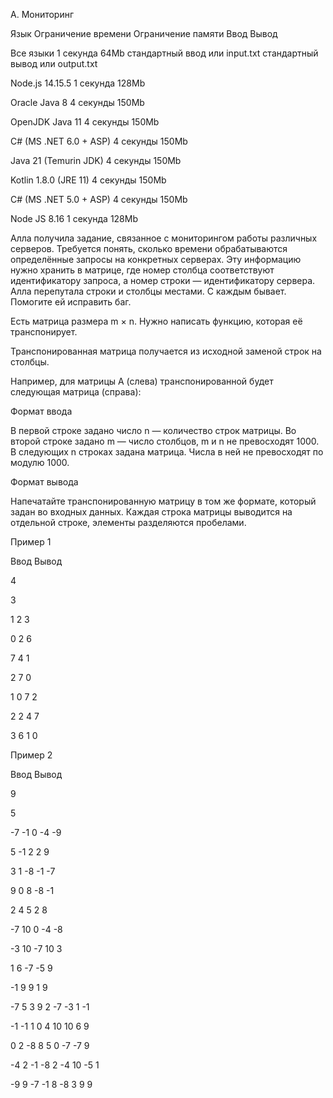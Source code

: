 A. Мониторинг

Язык	Ограничение времени	Ограничение памяти	Ввод	Вывод

Все языки	1 секунда	64Mb	стандартный ввод или input.txt	стандартный вывод или output.txt

Node.js 14.15.5	1 секунда	128Mb

Oracle Java 8	4 секунды	150Mb

OpenJDK Java 11	4 секунды	150Mb

C# (MS .NET 6.0 + ASP)	4 секунды	150Mb

Java 21 (Temurin JDK)	4 секунды	150Mb

Kotlin 1.8.0 (JRE 11)	4 секунды	150Mb

C# (MS .NET 5.0 + ASP)	4 секунды	150Mb

Node JS 8.16	1 секунда	128Mb

Алла получила задание, связанное с мониторингом работы различных серверов. Требуется понять, сколько времени обрабатываются определённые запросы на конкретных серверах. Эту информацию нужно хранить в матрице, где номер столбца соответствуют идентификатору запроса, а номер строки — идентификатору сервера. Алла перепутала строки и столбцы местами. С каждым бывает. Помогите ей исправить баг.

Есть матрица размера m × n. Нужно написать функцию, которая её транспонирует.

Транспонированная матрица получается из исходной заменой строк на столбцы.

Например, для матрицы А (слева) транспонированной будет следующая матрица (справа):



Формат ввода

В первой строке задано число n — количество строк матрицы.
Во второй строке задано m — число столбцов, m и n не превосходят 1000. В следующих n строках задана матрица. Числа в ней не превосходят по модулю 1000.

Формат вывода

Напечатайте транспонированную матрицу в том же формате, который задан во входных данных. Каждая строка матрицы выводится на отдельной строке, элементы разделяются пробелами.

Пример 1

Ввод	Вывод

4

3

1 2 3

0 2 6

7 4 1

2 7 0

1 0 7 2

2 2 4 7

3 6 1 0

Пример 2

Ввод	Вывод

9

5

-7 -1 0 -4 -9

5 -1 2 2 9

3 1 -8 -1 -7

9 0 8 -8 -1

2 4 5 2 8

-7 10 0 -4 -8

-3 10 -7 10 3

1 6 -7 -5 9

-1 9 9 1 9

-7 5 3 9 2 -7 -3 1 -1

-1 -1 1 0 4 10 10 6 9

0 2 -8 8 5 0 -7 -7 9

-4 2 -1 -8 2 -4 10 -5 1

-9 9 -7 -1 8 -8 3 9 9
